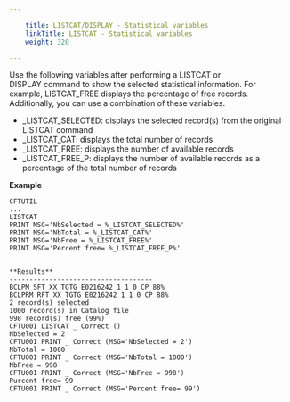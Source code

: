 ```yaml
---

    title: LISTCAT/DISPLAY - Statistical variables
    linkTitle: LISTCAT - Statistical variables
    weight: 320

---
```

Use the following variables after performing a LISTCAT or DISPLAY command to show the selected statistical information. For example, LISTCAT\_FREE displays the percentage of free records. Additionally, you can use a combination of these variables.

- \_LISTCAT\_SELECTED: displays the selected record(s) from the original LISTCAT command
- \_LISTCAT\_CAT: displays the total number of records
- \_LISTCAT\_FREE: displays the number of available records
- \_LISTCAT\_FREE\_P: displays the number of available records as a percentage of the total number of records

**Example**

```
CFTUTIL
...
LISTCAT
PRINT MSG='NbSelected = %_LISTCAT_SELECTED%'
PRINT MSG='NbTotal = %_LISTCAT_CAT%'
PRINT MSG='NbFree = %_LISTCAT_FREE%'
PRINT MSG='Percent free= %_LISTCAT_FREE_P%'
 
 
**Results**
------------------------------------
BCLPM SFT XX TGTG E0216242 1 1 0 CP 88%
BCLPRM RFT XX TGTG E0216242 1 1 0 CP 88%
2 record(s) selected
1000 record(s) in Catalog file
998 record(s) free (99%)
CFTU00I LISTCAT _ Correct ()
NbSelected = 2
CFTU00I PRINT _ Correct (MSG='NbSelected = 2')
NbTotal = 1000
CFTU00I PRINT _ Correct (MSG='NbTotal = 1000')
NbFree = 998
CFTU00I PRINT _ Correct (MSG='NbFree = 998')
Purcent free= 99
CFTU00I PRINT _ Correct (MSG='Percent free= 99')
```
